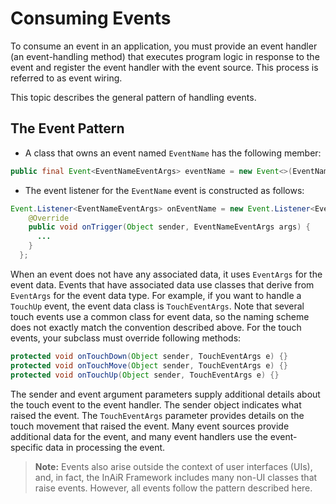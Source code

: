Consuming Events
================

To consume an event in an application, you must provide an event handler (an event-handling method) that executes program logic in response to the event and register the event handler with the event source. This process is referred to as event wiring.

This topic describes the general pattern of handling events.

## The Event Pattern

- A class that owns an event named `EventName` has the following member:
```java
public final Event<EventNameEventArgs> eventName = new Event<>(EventNameEventArgs.class);
```

- The event listener for the `EventName` event is constructed as follows:
```java
Event.Listener<EventNameEventArgs> onEventName = new Event.Listener<EventNameEventArgs>() {
    @Override
    public void onTrigger(Object sender, EventNameEventArgs args) {
      ...
    }
  };
```

When an event does not have any associated data, it uses `EventArgs` for the event data. Events that have associated data use classes that derive from `EventArgs` for the event data type. For example, if you want to handle a `TouchUp` event, the event data class is `TouchEventArgs`. Note that several touch events use a common class for event data, so the naming scheme does not exactly match the convention described above. For the touch events, your subclass must override following methods:
```java
protected void onTouchDown(Object sender, TouchEventArgs e) {}
protected void onTouchMove(Object sender, TouchEventArgs e) {}
protected void onTouchUp(Object sender, TouchEventArgs e) {}
```

The sender and event argument parameters supply additional details about the touch event to the event handler. The sender object indicates what raised the event. The `TouchEventArgs` parameter provides details on the touch movement that raised the event. Many event sources provide additional data for the event, and many event handlers use the event-specific data in processing the event.

> **Note:** Events also arise outside the context of user interfaces (UIs), and, in fact, the InAiR Framework includes many non-UI classes that raise events. However, all events follow the pattern described here.